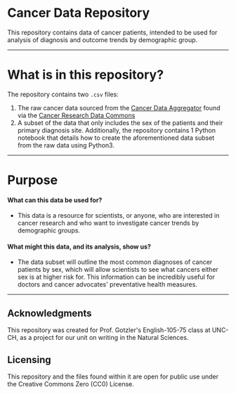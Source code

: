 # Cancer Data Repository
This repository contains data of cancer patients, intended to be used for analysis of diagnosis and outcome trends by demographic group. 

---
# What is in this repository?
The repository contains two `.csv` files: 
1. The raw cancer data sourced from the [Cancer Data Aggregator](https://cda.readthedocs.io/en/latest/interactive/) found via the [Cancer Research Data Commons](https://datacommons.cancer.gov/cancer-research-data-commons)
2. A subset of the data that only includes the sex of the patients and their primary diagnosis site. 
Additionally, the repository contains 1 Python notebook that details how to create the aforementioned data subset from the raw data using Python3.  
---
# Purpose

#### What can this data be used for?
- This data is a resource for scientists, or anyone, who are interested in cancer research and who want to investigate cancer trends by demographic groups.
#### What might this data, and its analysis, show us?
- The data subset will outline the most common diagnoses of cancer patients by sex, which will allow scientists to see what cancers either sex is at higher risk for. This information can be incredibly useful for doctors and cancer advocates' preventative health measures.
---
## Acknowledgments
This repository was created for Prof. Gotzler's English-105-75 class at UNC-CH, as a project for our unit on writing in the Natural Sciences.

## Licensing
This repository and the files found within it are open for public use under the Creative Commons Zero (CC0) License. 
